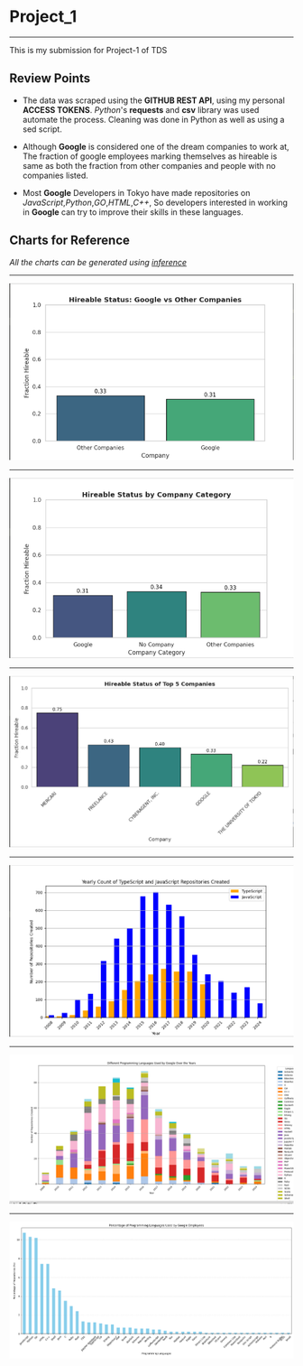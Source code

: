 # Project_1

---

This is my submission for Project-1 of TDS

## Review Points

- The data was scraped using the **GITHUB REST API**, using my personal **ACCESS TOKENS**. _Python_'s **requests** and **csv** library was used automate the process. Cleaning was done in Python as well as using a sed script.

- Although **Google** is considered one of the dream companies to work at, The fraction of google employees marking themselves as hireable is same as both the fraction from other companies and people with no companies listed.
- Most **Google** Developers in Tokyo have made repositories on _JavaScript_,_Python_,_GO_,_HTML_,_C++_, So developers interested in working in **Google** can try to improve their skills in these languages.

## Charts for Reference

_All the charts can be generated using <a href="https://github.com/Shiva9361/Project1/blob/main/inference.py">inference</a>_

---

![Google vs Others Hireable](image.png)

---

![G vs Nocomp vs Others](image-2.png)

---

![top 5](image-1.png)

---

![ts-js](image-3.png)

---

![google alng](image-4.png)

---

![all pl google](image-5.png)
